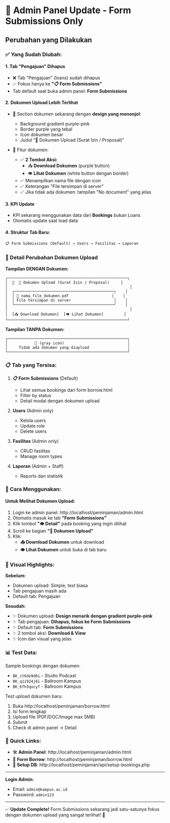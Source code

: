 # 🔄 Admin Panel Update - Form Submissions Only

## Perubahan yang Dilakukan

### ✅ Yang Sudah Diubah:

#### 1. **Tab "Pengajuan" Dihapus**
   - ❌ Tab "Pengajuan" (loans) sudah dihapus
   - ✅ Fokus hanya ke **"📋 Form Submissions"** 
   - Tab default saat buka admin panel: **Form Submissions**

#### 2. **Dokumen Upload Lebih Terlihat**
   - 📄 Section dokumen sekarang dengan **design yang menonjol**:
     - Background gradient purple-pink
     - Border purple yang tebal
     - Icon dokumen besar
     - Judul "📎 Dokumen Upload (Surat Izin / Proposal)"
   
   - 🎨 Fitur dokumen:
     - ✅ **2 Tombol Aksi:**
       - 📥 **Download Dokumen** (purple button)
       - 👁️ **Lihat Dokumen** (white button dengan border)
     - ✅ Menampilkan nama file dengan icon
     - ✅ Keterangan "File tersimpan di server"
     - ✅ Jika tidak ada dokumen: tampilan "No document" yang jelas

#### 3. **KPI Update**
   - KPI sekarang menggunakan data dari **Bookings** bukan Loans
   - Otomatis update saat load data

#### 4. **Struktur Tab Baru:**
   ```
   📋 Form Submissions (Default) → Users → Fasilitas → Laporan
   ```

### 🎯 Detail Perubahan Dokumen Upload

**Tampilan DENGAN Dokumen:**
```
┌─────────────────────────────────────────────────────┐
│  📄  📎 Dokumen Upload (Surat Izin / Proposal)     │
│                                                      │
│  ┌────────────────────────────────────────────┐    │
│  │ 📄 nama_file_dokumen.pdf                   │    │
│  │ File tersimpan di server                   │    │
│  └────────────────────────────────────────────┘    │
│                                                      │
│  [📥 Download Dokumen]  [👁️ Lihat Dokumen]         │
└─────────────────────────────────────────────────────┘
```

**Tampilan TANPA Dokumen:**
```
┌─────────────────────────────────────────────────────┐
│            📄 (gray icon)                            │
│     Tidak ada dokumen yang diupload                 │
└─────────────────────────────────────────────────────┘
```

### 📋 Tab yang Tersisa:

1. **📋 Form Submissions** (Default)
   - Lihat semua bookings dari form borrow.html
   - Filter by status
   - Detail modal dengan dokumen upload

2. **Users** (Admin only)
   - Kelola users
   - Update role
   - Delete users

3. **Fasilitas** (Admin only)
   - CRUD fasilitas
   - Manage room types

4. **Laporan** (Admin + Staff)
   - Reports dan statistik

### 🚀 Cara Menggunakan:

#### Untuk Melihat Dokumen Upload:

1. Login ke admin panel: http://localhost/peminjaman/admin.html
2. Otomatis masuk ke tab **"Form Submissions"**
3. Klik tombol **"👁️ Detail"** pada booking yang ingin dilihat
4. Scroll ke bagian **"📎 Dokumen Upload"**
5. Klik:
   - **📥 Download Dokumen** untuk download
   - **👁️ Lihat Dokumen** untuk buka di tab baru

### 🎨 Visual Highlights:

**Sebelum:**
- Dokumen upload: Simple, text biasa
- Tab pengajuan masih ada
- Default tab: Pengajuan

**Sesudah:**
- ✨ Dokumen upload: **Design menarik dengan gradient purple-pink**
- ✨ Tab pengajuan: **Dihapus, fokus ke Form Submissions**
- ✨ Default tab: **Form Submissions**
- ✨ 2 tombol aksi: **Download & View**
- ✨ Icon dan visual yang jelas

### 📊 Test Data:

Sample bookings dengan dokumen:
- `BK_it6de9d6i` - Studio Podcast
- `BK_q1i924j6i` - Ballroom Kampus  
- `BK_6fh3qucyf` - Ballroom Kampus

Test upload dokumen baru:
1. Buka http://localhost/peminjaman/borrow.html
2. Isi form lengkap
3. Upload file (PDF/DOC/Image max 5MB)
4. Submit
5. Check di admin panel → Detail

### 🔗 Quick Links:

- 🛠️ **Admin Panel**: http://localhost/peminjaman/admin.html
- 📝 **Form Borrow**: http://localhost/peminjaman/borrow.html
- 🔧 **Setup DB**: http://localhost/peminjaman/api/setup-bookings.php

---

**Login Admin:**
- Email: `admin@kampus.ac.id`
- Password: `admin123`

---

✅ **Update Complete!** Form Submissions sekarang jadi satu-satunya fokus dengan dokumen upload yang sangat terlihat! 🎉
